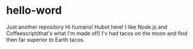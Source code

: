 # hello-word
Just another repository
Hi humans!
Hubot here! I like Node.js and Coffeescript(that's what I'm made of!)
I'v had tacos on the moon and find then far superior to Earth tacos.
